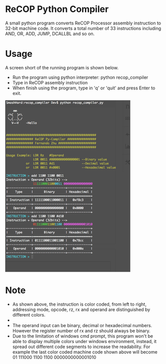 # ReCOP Python Compiler
A small python program converts ReCOP Processor assembly instruction to 32-bit machine code.
It converts a total number of 33 instructions including AND, OR, ADD, JUMP, DCALLBL and so on.


# Usage
A screen short of the running program is shown below.
<ul>
  <li>Run the program using python interpreter: python recop_compiler</li>
  <li>Type in ReCOP assembly instruction</li>
  <li>When finish using the program, type in 'q' or 'quit' and press Enter to exit.</li>
</ul>
<img src="compiler_demo.png" width="400" height="550"/>

# Note
<ul>
  <li>As shown above, the instruction is color coded, from left to right, addressing mode, opcode, rz, rx and operand are distinguished by different colors.<li>
  <li>The operand input can be binary, decimal or hexadecimal numbers. However the register number of rx and rz should always be binary.</li>
  <li>Due to the limitation of windows cmd prompt, this program won't be able to display multiple colors under windows environment, instead, it spread out different code segments to increase the readability. For example the last color coded machine code shown above will become 01 111000 1100 1100 0000000000001010</li>
</ul>
